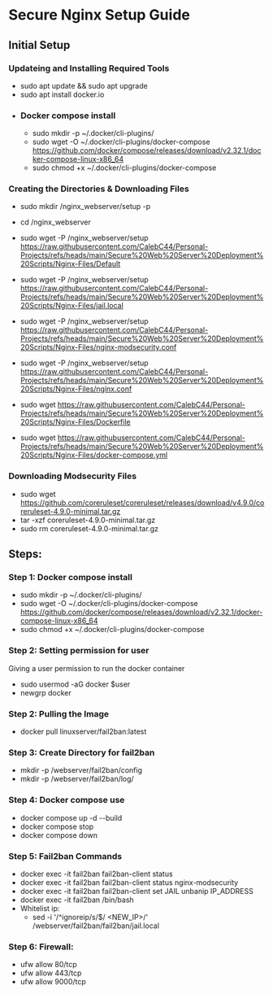 # Secure Nginx Setup Guide
## Initial Setup
### Updateing and Installing Required Tools
- sudo apt update && sudo apt upgrade
- sudo apt install docker.io
- ### Docker compose install
  - sudo mkdir -p ~/.docker/cli-plugins/
  - sudo wget -O ~/.docker/cli-plugins/docker-compose https://github.com/docker/compose/releases/download/v2.32.1/docker-compose-linux-x86_64
  - sudo chmod +x ~/.docker/cli-plugins/docker-compose
### Creating the Directories & Downloading Files
- sudo mkdir /nginx_webserver/setup -p
- cd /nginx_webserver

- sudo wget -P /nginx_webserver/setup https://raw.githubusercontent.com/CalebC44/Personal-Projects/refs/heads/main/Secure%20Web%20Server%20Deployment%20Scripts/Nginx-Files/Default
- sudo wget -P /nginx_webserver/setup https://raw.githubusercontent.com/CalebC44/Personal-Projects/refs/heads/main/Secure%20Web%20Server%20Deployment%20Scripts/Nginx-Files/jail.local
- sudo wget -P /nginx_webserver/setup https://raw.githubusercontent.com/CalebC44/Personal-Projects/refs/heads/main/Secure%20Web%20Server%20Deployment%20Scripts/Nginx-Files/nginx-modsecurity.conf
- sudo wget -P /nginx_webserver/setup https://raw.githubusercontent.com/CalebC44/Personal-Projects/refs/heads/main/Secure%20Web%20Server%20Deployment%20Scripts/Nginx-Files/nginx.conf
- sudo wget https://raw.githubusercontent.com/CalebC44/Personal-Projects/refs/heads/main/Secure%20Web%20Server%20Deployment%20Scripts/Nginx-Files/Dockerfile
- sudo wget https://raw.githubusercontent.com/CalebC44/Personal-Projects/refs/heads/main/Secure%20Web%20Server%20Deployment%20Scripts/Nginx-Files/docker-compose.yml

### Downloading Modsecurity Files
- sudo wget https://github.com/coreruleset/coreruleset/releases/download/v4.9.0/coreruleset-4.9.0-minimal.tar.gz
- tar -xzf coreruleset-4.9.0-minimal.tar.gz
- sudo rm coreruleset-4.9.0-minimal.tar.gz
  
## Steps: 
### Step 1: Docker compose install
- sudo mkdir -p ~/.docker/cli-plugins/
- sudo wget -O ~/.docker/cli-plugins/docker-compose https://github.com/docker/compose/releases/download/v2.32.1/docker-compose-linux-x86_64
- sudo chmod +x ~/.docker/cli-plugins/docker-compose

### Step 2: Setting permission for user
Giving a user permission to run the docker container
- sudo usermod -aG docker $user
- newgrp docker

### Step 2: Pulling the Image
- docker pull linuxserver/fail2ban:latest
  
###  Step 3: Create Directory for fail2ban
- mkdir -p /webserver/fail2ban/config
- mkdir -p /webserver/fail2ban/log/

### Step 4: Docker compose use
- docker compose up -d --build 
- docker compose stop
- docker compose down

### Step 5: Fail2ban Commands
- docker exec -it fail2ban fail2ban-client status
- docker exec -it fail2ban fail2ban-client status nginx-modsecurity
- docker exec -it fail2ban fail2ban-client set JAIL unbanip IP_ADDRESS
- docker exec -it fail2ban /bin/bash
- Whitelist ip:
  - sed -i '/^ignoreip/s/$/ <NEW_IP>/' /webserver/fail2ban/fail2ban/jail.local
 
### Step 6: Firewall: 
- ufw allow 80/tcp
- ufw allow 443/tcp
- ufw allow 9000/tcp 



